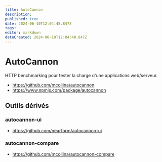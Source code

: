```yaml
---
title: AutoCannon
description: 
published: true
date: 2024-06-10T12:04:48.847Z
tags: 
editor: markdown
dateCreated: 2024-06-10T12:04:48.847Z
---
```


# AutoCannon

HTTP benchmarking pour tester la charge d'une applications web/serveur.

- <https://github.com/mcollina/autocannon>
- <https://www.npmjs.com/package/autocannon>

## Outils dérivés

### autocannon-ui

- <https://github.com/nearform/autocannon-ui>

### autocannon-compare

- <https://github.com/mcollina/autocannon-compare>
